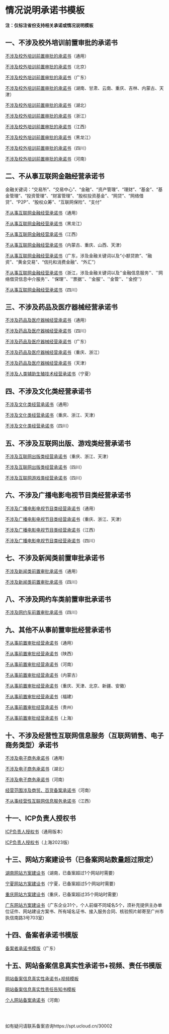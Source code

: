 # 情况说明承诺书模板



**注：仅标注省份支持相关承诺或情况说明模板**



## 一、不涉及校外培训前置审批的承诺书

[不涉及校外培训前置审批的承诺书](https://www-s.ucloud.cn/2023/10/9211f43aa2ca1c08a58326d1baab2a42_1698042558648.docx)（通用）

[不涉及校外培训前置审批的承诺书](https://www-s.ucloud.cn/2023/09/825360ed8dcd4d229d4c1cd3e1f89a9c_1695174969621.docx)（北京）

[不涉及校外培训前置审批的承诺书](https://www-s.ucloud.cn/2023/10/33df87ab284319fbfebc10729be9d1a4_1698042575475.docx)（广东）

[不涉及校外培训前置审批的承诺书](https://www-s.ucloud.cn/2023/10/1657909cccbdb4508f28b6fcb66a14a3_1698042611578.docx)（湖南、甘肃、云南、重庆、吉林、内蒙古、天津）

[不涉及校外培训前置审批的承诺书](https://www-s.ucloud.cn/2023/10/0987e436af9792d8564799c17e375cd6_1698042596810.doc)（湖北）

[不涉及校外培训前置审批的承诺书](https://www-s.ucloud.cn/2023/10/ece92e56776126356917a045247e90e9_1698042646143.docx)（浙江）

[不涉及校外培训前置审批的承诺书](https://www-s.ucloud.cn/2023/10/0b871364606db821574634e6ca4f7492_1698042623847.docx)（江西）

[不涉及校外培训前置审批的承诺书](https://www-s.ucloud.cn/2023/10/b913091588bdf30bd84a8f798f3fefaf_1698042586783.docx)（黑龙江）

[不涉及校外培训前置审批的承诺书](https://www-s.ucloud.cn/2023/09/2905846337bb1406c0431a1fa299115f_1693991453751.docx)（四川）

[不涉及校外培训前置审批的承诺书](https://www-s.ucloud.cn/2023/09/5543253052929c52813610570d8cfbeb_1694765993464.doc)（河南）



## 二、不从事互联网金融经营承诺书

金融关键词：“交易所”、“交易中心”、“金融”、“资产管理”、“理财”、“基金”、“基金管理”、“投资管理”、“财富管理”、“股权投资基金”、“网贷”、“网络借贷”、“P2P”、“股权众筹”、“互联网保险”、“支付”

[不从事互联网金融经营承诺书](https://www-s.ucloud.cn/2023/10/1f351a42b074dc109b2102829fd620a2_1698042791333.doc)（通用）

[不从事互联网金融经营承诺书](https://www-s.ucloud.cn/2023/10/502d40a9d97ae71d61d6a33465376370_1698042805627.docx)（黑龙江）

[不从事互联网金融经营承诺书](https://www-s.ucloud.cn/2023/10/3b622f418cfe7b48bf6c4222fc42e8fc_1698042823465.docx)（江西）

[不从事互联网金融经营承诺书](https://www-s.ucloud.cn/2023/10/9c44af620ce0fcd7413956ce04c10c99_1698042832881.docx)（内蒙古、重庆、山西、天津）

[不从事互联网金融经营承诺书](https://www-s.ucloud.cn/2023/05/88242c09ee505b8a6a07a89c23ee8f27_1684807950688.docx)（广东，涉及金融关键词以及“小额贷款”、“融资”、“黄金交易”、“信托和消费金融”、“外汇”）

[不从事互联网金融经营承诺书](https://static.ucloud.cn/8d680dcd0af0d9980a3afb8748e8d5f7.docx)（浙江，涉及金融关键词以及''金融信息服务''、''网络借贷信息中介服务''、''保理''、''票据''、''金服''、''金管''、''金控''）

[不从事互联网金融经营承诺书](https://www-s.ucloud.cn/2023/09/419d6154e6cef41c3cecf2e6c97e3886_1693991378051.docx)（四川）



## 三、不涉及药品及医疗器械经营承诺书

[不涉及药品及医疗器械经营承诺书](https://www-s.ucloud.cn/2023/10/0cedc6215d6f8e3e7fa860f91f7e6ab9_1698042936282.docx)（通用）

[不涉及药品及医疗器械经营承诺书](https://www-s.ucloud.cn/2023/09/f742fb575ca375aaca71cf70e27759f6_1693991392494.docx)（四川）

[不涉及药品及医疗器械经营承诺书](https://www-s.ucloud.cn/2023/10/f1953ec79504ea22368578be4435f27c_1698042991706.docx)（广东）

[不涉及药品及医疗器械经营承诺书](https://www-s.ucloud.cn/2023/10/54d8633a866a7b749265c3058ba94aae_1698042947843.docx)（重庆、浙江）

[不涉及药品及医疗器械经营承诺书](https://www-s.ucloud.cn/2023/10/2b61918040d98e7a9981dcafcf981771_1698042964297.docx)（天津）

[不涉及人类辅助生殖技术经营承诺书](https://www-s.ucloud.cn/2023/10/af3f317154885d415e8b8ed2834ae8c2_1698043006032.docx)（宁夏）




## 四、不涉及文化类经营承诺书

[不涉及文化类经营承诺书](https://www-s.ucloud.cn/2023/10/6cb00b430cde1cb472b08a736ccd6f8c_1698043120917.docx)（通用）

[不涉及文化类经营承诺书](https://www-s.ucloud.cn/2023/10/8ab0cc882ebab9b46e3fc3d7b7cf8d67_1698043130659.docx)（重庆、浙江、天津）

[不涉及文化类经营承诺书](https://www-s.ucloud.cn/2023/09/00775e16a6e55dae72516197639ef9b6_1693991435468.docx)（四川）



## 五、不涉及互联网出版、游戏类经营承诺书

[不涉及互联网出版类经营承诺书](https://www-s.ucloud.cn/2023/10/d23c6283f6a79e5a509297bf07dc32e0_1698043178279.docx)（重庆、浙江、天津）

[不涉及互联网出版类经营承诺书](https://www-s.ucloud.cn/2023/09/cb605e6c785b8660e10c5f8587e0e225_1694067804216.docx)（四川）

[不涉及互联网游戏类经营承诺书](https://www-s.ucloud.cn/2023/09/8f6a7eefd53b86e2ce8d7db12056a0e6_1693991480017.docx)（四川）



## 六、不涉及广播电影电视节目类经营承诺书

[不涉及广播电影电视节目类经营承诺书](https://www-s.ucloud.cn/2023/10/961efeb211cc3f92d7692d7462121add_1698043224811.docx)（通用）

[不涉及广播电影电视节目类经营承诺书](https://www-s.ucloud.cn/2023/10/f8d605a6a220f1ba63fe2a8dc91e8bf7_1698043244393.docx)（重庆、浙江、天津）

[不涉及广播电影电视节目类经营承诺书](https://www-s.ucloud.cn/2023/10/4bc570d5a50c314a36b3bcd39bd81489_1698043260713.docx)（江西）

[不涉及广播电影电视节目类经营承诺书](https://www-s.ucloud.cn/2023/09/b5e86fb7f0180c84e4ae593708003dec_1693991416273.docx)（四川）



## 七、不涉及新闻类前置审批承诺书

[不涉及新闻类前置审批承诺书](https://www-s.ucloud.cn/2023/10/d0b33a54a1b6ecad610b2c3921741e40_1698043307429.docx)（通用）

[不涉及新闻类前置审批承诺书](https://www-s.ucloud.cn/2023/09/20564f2145db3efbf9d89e795bdca8ad_1693991465889.docx)（四川）



## 八、不涉及网约车类前置审批承诺书

[不涉及网约车前置审批承诺书](https://www-s.ucloud.cn/2023/12/f6534b6baeaf452667c14e00458e1a14_1703832146432.docx)（四川）



## 九、其他不从事前置审批经营承诺书

[不从事前置审批经营承诺书](https://www-s.ucloud.cn/2023/10/a9b75b8d440ffc0c6799e4d1b0d88d1c_1698043342523.docx)（通用）

[不从事前置审批经营承诺书](https://www-s.ucloud.cn/2023/10/43b23d7ad1f15c1fd9eec262e7aea1f4_1698043365498.docx)（陕西）

[不从事前置审批经营承诺书](https://www-s.ucloud.cn/2023/09/5543253052929c52813610570d8cfbeb_1693905510460.doc)（河南）

[不从事前置审批经营承诺书](https://www-s.ucloud.cn/2023/10/190084d7892229a406a2d68fdadc93b7_1698043356841.docx)（内蒙古）

[不从事前置审批经营承诺书](https://www-s.ucloud.cn/2023/10/d7ce8da3f20791715ac099aec14a2c11_1698043395237.docx)（重庆、天津、北京、新疆、安徽）

[不从事前置审批经营承诺书](https://www-s.ucloud.cn/2023/09/05387e6d1445967869675fd3f7f2380f_1695114061007.docx)（福建）

[不从事前置审批经营承诺书](https://www-s.ucloud.cn/2024/01/357eaf20366e463b1a85bcb3701a545d_1704436258344.docx)（贵州）

[不从事前置审批经营承诺书](https://www-s.ucloud.cn/2023/10/b3c05739baf81252630e1c37394a20d7_1698309357387.docx)（上海）



## 十、不涉及经营性互联网信息服务（互联网销售、电子商务类型）承诺书

[不涉及电子商务承诺书](https://www-s.ucloud.cn/2023/10/1b68f659cbd6bd2ecaac1df8670d1d8e_1698043540081.doc)（通用）

[不涉及电子商务承诺书](https://www-s.ucloud.cn/2023/03/bca5dc3afc1a7058d06d23bf7f935183_1678759036150.docx)（湖北）

[不涉及电子商务承诺书](https://www-s.ucloud.cn/2023/09/9a78a207d748cfab2a91df093d32b8c9_1693905457238.docx)（河南）

[经营范围涉及商贸、百货备案承诺书](https://www-s.ucloud.cn/2023/09/6f54f85ef14ff218c6f98d29c7f39f58_1693905478062.doc)（河南）

[不从事经营性互联网信息服务承诺书](https://www-s.ucloud.cn/2023/10/ae8779c8c61f2cf42f7f2e27ef1d7cb9_1698043551991.doc)（江西）



## 十一、ICP负责人授权书

[ICP负责人授权书](https://www-s.ucloud.cn/2023/09/4c3c7fffdee382870ccb13b64b40b733_1693561808624.doc)（通用版本）

[ICP负责人授权书](https://www-s.ucloud.cn/2023/09/9145843af95354fec374d5ba445b08cf_1693561808621.docx)（上海2023版）



## 十三、网站方案建设书（已备案网站数量超过限定）

[湖南网站方案建设书](https://www-s.ucloud.cn/2022/05/06efc5ce9764df586e7985ee1b8303b3_1651831871358.doc)（湖南，已备案超过1个网站时需要）

[宁夏网站方案建设书](https://static.ucloud.cn/b7e8220b0e81cac971e2a728b729bee4.docx)（宁夏，已备案超过5个网站时需要）

[重庆网站方案建设书](https://static.ucloud.cn/6ae5aecd5c18d6bd59de3ecad37ed177.docx)（重庆，已备案超过35个网站时需要）

[广东网站方案建设书](https://static.ucloud.cn/b7e8220b0e81cac971e2a728b729bee4.docx)（广东企业31个，个人前缀不同域名5个，须补充提供主办单位证件、网站建设方案书、所有域名证书、接入服务合同、核验照片邮寄至广州市执信南路3号703室）



## 十四、备案者承诺书模版

[备案者承诺书模版](https://static.ucloud.cn/04f968821a7720a380c33fcaf63ff336.docx)（广东）



## 十五、网站备案信息真实性承诺书+视频、责任书模版

[网站备案信息真实性承诺书+视频模板](https://www-s.ucloud.cn/2022/03/7aef9f1ddfd30cfecef26d91c7e56ede_1647400339674.doc)

[网站备案信息真实性责任告知书模板](https://www-s.ucloud.cn/2022/03/4ffee20497c7f4803174a58854d74fdc_1647400423856.doc)

[个人网站备案承诺书](https://www-s.ucloud.cn/2023/09/ecba2fe15011d38ee195423519e7461e_1693905489627.docx)（河南）

<br/>

<br/>

如有疑问请联系备案咨询https://spt.ucloud.cn/30002

<br/>

